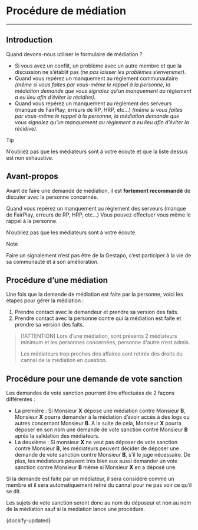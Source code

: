 # Procédure de médiation

---

## Introduction

Quand devons-nous utiliser le formulaire de médiation ?

* Si vous avez un conflit, un problème avec un autre membre et que la discussion ne s’établit pas *(ne pas laisser les problèmes s’envenimer)*.
* Quand vous repérez un manquement au règlement communautaire *(même si vous faites par vous-même le rappel à la personne, la médiation demande que vous signalez qu’un manquement au règlement a eu lieu afin d’éviter la récidive)*.
* Quand vous repérez un manquement au règlement des serveurs (manque de FairPlay, erreurs de RP, HRP, etc…) *(même si vous faites par vous-même le rappel à la personne, la médiation demande que vous signalez qu’un manquement au règlement a eu lieu afin d’éviter la récidive)*.

> [!TIP]
> N’oubliez pas que les médiateurs sont à votre écoute et que la liste dessus est non exhaustive.

## Avant-propos

Avant de faire une demande de médiation, il est **fortement recommandé** de discuter avec la personne concernée.

Quand vous repérez un manquement au règlement des serveurs (manque de FairPlay, erreurs de RP, HRP, etc…) Vous pouvez effectuer vous même le rappel à la personne.

N’oubliez pas que les médiateurs sont à votre écoute.

> [!NOTE]
> Faire un signalement n’est pas être de la Gestapo, c’est participer à la vie de sa communauté et à son amélioration.

## Procédure d’une médiation

Une fois que la demande de médiation est faite par la personne, voici les étapes pour gérer la médiation :

1. Prendre contact avec le demandeur et prendre sa version des faits.
2. Prendre contact avec la personne contre qui la médiation est faite et prendre sa version des faits.


> [!ATTENTION]
> Lors d’une médiation, sont présents 2 médiateurs minimum et les personnes concernées, personne d'autre n’est admis.
>
> Les médiateurs trop proches des affaires sont retirés des droits du cannal de la médiation en question.

## Procédure pour une demande de vote sanction

Les demandes de vote sanction pourront être effectuées de 2 façons différentes :

* La première : Si Monsieur **X** dépose une médiation contre Monsieur **B**, Monsieur **X** pourra demander à la médiation d’avoir accès à des logs ou autres concernant Monsieur **B**. A la suite de cela, Monsieur **X** pourra déposer en son nom une demande de vote sanction contre Monsieur **B** après la validation des médiateurs.
* La deuxième : Si monsieur **X** ne veut pas déposer de vote sanction contre Monsieur **B**, les médiateurs peuvent décider de déposer une demande de vote sanction contre Monsieur **B**, s'il le juge nécessaire. De plus, les médiateurs peuvent très bien eux aussi demander un vote sanction contre Monsieur **B** même si Monsieur **X** en a déposé une.

Si la demande est faite par un médiateur, il sera considéré comme un membre et il sera automatiquement retiré du cannal pour ne pas voir ce qu’il se dit.

Les sujets de vote sanction seront donc au nom du déposeur et non au nom de la médiation sauf si la médiation lance une procédure.

{docsify-updated}